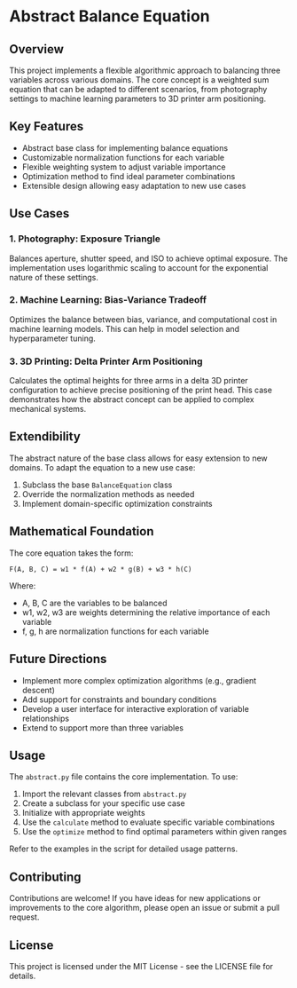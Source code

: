 # Abstract Balance Equation

## Overview

This project implements a flexible algorithmic approach to balancing three variables across various domains. The core concept is a weighted sum equation that can be adapted to different scenarios, from photography settings to machine learning parameters to 3D printer arm positioning.

## Key Features

- Abstract base class for implementing balance equations
- Customizable normalization functions for each variable
- Flexible weighting system to adjust variable importance
- Optimization method to find ideal parameter combinations
- Extensible design allowing easy adaptation to new use cases

## Use Cases

### 1. Photography: Exposure Triangle

Balances aperture, shutter speed, and ISO to achieve optimal exposure. The implementation uses logarithmic scaling to account for the exponential nature of these settings.

### 2. Machine Learning: Bias-Variance Tradeoff

Optimizes the balance between bias, variance, and computational cost in machine learning models. This can help in model selection and hyperparameter tuning.

### 3. 3D Printing: Delta Printer Arm Positioning

Calculates the optimal heights for three arms in a delta 3D printer configuration to achieve precise positioning of the print head. This case demonstrates how the abstract concept can be applied to complex mechanical systems.

## Extendibility

The abstract nature of the base class allows for easy extension to new domains. To adapt the equation to a new use case:

1. Subclass the base `BalanceEquation` class
2. Override the normalization methods as needed
3. Implement domain-specific optimization constraints

## Mathematical Foundation

The core equation takes the form:

```
F(A, B, C) = w1 * f(A) + w2 * g(B) + w3 * h(C)
```

Where:
- A, B, C are the variables to be balanced
- w1, w2, w3 are weights determining the relative importance of each variable
- f, g, h are normalization functions for each variable

## Future Directions

- Implement more complex optimization algorithms (e.g., gradient descent)
- Add support for constraints and boundary conditions
- Develop a user interface for interactive exploration of variable relationships
- Extend to support more than three variables

## Usage

The `abstract.py` file contains the core implementation. To use:

1. Import the relevant classes from `abstract.py`
2. Create a subclass for your specific use case
3. Initialize with appropriate weights
4. Use the `calculate` method to evaluate specific variable combinations
5. Use the `optimize` method to find optimal parameters within given ranges

Refer to the examples in the script for detailed usage patterns.

## Contributing

Contributions are welcome! If you have ideas for new applications or improvements to the core algorithm, please open an issue or submit a pull request.

## License

This project is licensed under the MIT License - see the LICENSE file for details.